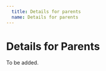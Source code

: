 ```yaml
---
  title: Details for parents
  name: Details for parents
---
```


# Details for Parents

To be added.